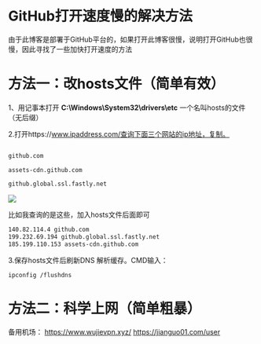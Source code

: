 # GitHub打开速度慢的解决方法




由于此博客是部署于GitHub平台的，如果打开此博客很慢，说明打开GitHub也很慢，因此寻找了一些加快打开速度的方法
# 方法一：改hosts文件（简单有效）
#### 
1、用记事本打开 **C:\Windows\System32\drivers\etc** 一个名叫hosts的文件（无后缀）

2.打开https://www.ipaddress.com/查询下面三个网站的ip地址，复制。

```bash

github.com

assets-cdn.github.com

github.global.ssl.fastly.net
```
![](https://img-blog.csdnimg.cn/20200427203511406.png?x-oss-process=image/watermark,type_ZmFuZ3poZW5naGVpdGk,shadow_10,text_aHR0cHM6Ly9ibG9nLmNzZG4ubmV0L09sZEh1YW5nQw==,size_16,color_FFFFFF,t_70)



比如我查询的是这些，加入hosts文件后面即可

```bash
140.82.114.4 github.com
199.232.69.194 github.global.ssl.fastly.net
185.199.110.153 assets-cdn.github.com
```


3.保存hosts文件后刷新DNS 解析缓存。CMD输入：

```
ipconfig /flushdns
```



# 方法二：科学上网（简单粗暴）
备用机场：
https://www.wujievpn.xyz/
https://jianguo01.com/user



